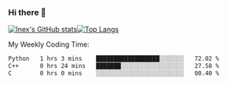 ### Hi there 👋
[![lnex's GitHub stats](https://github-readme-stats.vercel.app/api?username=lnexenl&count_private=true&show_icons=true)](https://github.com/anuraghazra/github-readme-stats)[![Top Langs](https://github-readme-stats.vercel.app/api/top-langs/?username=lnexenl&layout=compact&langs_count=8&exclude_repo=32-bit-MIPS-CPU)](https://github.com/anuraghazra/github-readme-stats)

My Weekly Coding Time:
<!--START_SECTION:waka-->

```txt
Python   1 hrs 3 mins    ██████████████████░░░░░░░   72.02 %
C++      0 hrs 24 mins   ███████░░░░░░░░░░░░░░░░░░   27.58 %
C        0 hrs 0 mins    ░░░░░░░░░░░░░░░░░░░░░░░░░   00.40 %
```

<!--END_SECTION:waka-->
